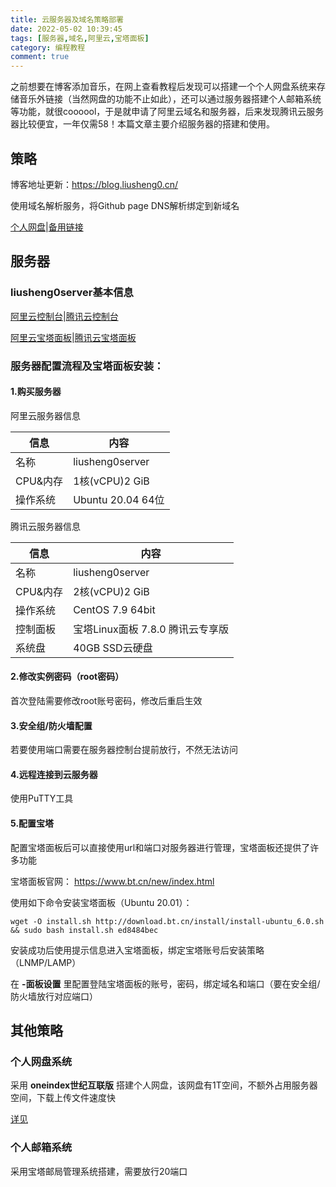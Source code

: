 ```yaml
---
title: 云服务器及域名策略部署
date: 2022-05-02 10:39:45
tags: [服务器,域名,阿里云,宝塔面板]
category: 编程教程
comment: true
---
```


之前想要在博客添加音乐，在网上查看教程后发现可以搭建一个个人网盘系统来存储音乐外链接（当然网盘的功能不止如此），还可以通过服务器搭建个人邮箱系统等功能，就很coooool，于是就申请了阿里云域名和服务器，后来发现腾讯云服务器比较便宜，一年仅需58！本篇文章主要介绍服务器的搭建和使用。

## 策略

博客地址更新：https://blog.liusheng0.cn/

使用域名解析服务，将Github page DNS解析绑定到新域名

[个人网盘](https://netdisk.liusheng0.cn/)|[备用链接](https://pan.liusheng0.cn/)

## 服务器

### liusheng0server基本信息

[阿里云控制台](https://home.console.aliyun.com/home/dashboard/ProductAndService)|[腾讯云控制台](https://console.cloud.tencent.com/)

[阿里云宝塔面板](server.liusheng0.cn:8888)|[腾讯云宝塔面板](txserver.liusheng0.cn:8888)

### 服务器配置流程及宝塔面板安装：

#### 1.购买服务器

阿里云服务器信息

| 信息     | 内容              |
| -------- | ----------------- |
| 名称     | liusheng0server   |
| CPU&内存 | 1核(vCPU)2 GiB    |
| 操作系统 | Ubuntu 20.04 64位 |

腾讯云服务器信息

| 信息     | 内容                             |
| -------- | -------------------------------- |
| 名称     | liusheng0server                  |
| CPU&内存 | 2核(vCPU)2 GiB                   |
| 操作系统 | CentOS 7.9 64bit                 |
| 控制面板 | 宝塔Linux面板 7.8.0 腾讯云专享版 |
| 系统盘   | 40GB SSD云硬盘                   |

#### 2.修改实例密码（root密码）

首次登陆需要修改root账号密码，修改后重启生效

#### 3.安全组/防火墙配置

若要使用端口需要在服务器控制台提前放行，不然无法访问

#### 4.远程连接到云服务器

使用PuTTY工具

#### 5.配置宝塔

配置宝塔面板后可以直接使用url和端口对服务器进行管理，宝塔面板还提供了许多功能

宝塔面板官网： https://www.bt.cn/new/index.html

使用如下命令安装宝塔面板（Ubuntu 20.01）：

```
wget -O install.sh http://download.bt.cn/install/install-ubuntu_6.0.sh && sudo bash install.sh ed8484bec
```

安装成功后使用提示信息进入宝塔面板，绑定宝塔账号后安装策略（LNMP/LAMP）

在 **-面板设置** 里配置登陆宝塔面板的账号，密码，绑定域名和端口（要在安全组/防火墙放行对应端口）

## 其他策略

### 个人网盘系统

采用 **oneindex世纪互联版** 搭建个人网盘，该网盘有1T空间，不额外占用服务器空间，下载上传文件速度快

[详见](https://blog.liusheng0.cn/%E7%BC%96%E7%A8%8B%E6%95%99%E7%A8%8B/%E4%B8%AA%E4%BA%BA%E7%BD%91%E7%9B%98%E4%BD%BF%E7%94%A8%E8%AF%B4%E6%98%8E/)

### 个人邮箱系统

采用宝塔邮局管理系统搭建，需要放行20端口
